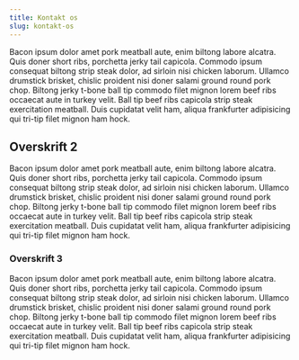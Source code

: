 ```yaml
---
title: Kontakt os
slug: kontakt-os
---
```


Bacon ipsum dolor amet pork meatball aute, enim biltong labore alcatra. Quis doner short ribs, porchetta jerky tail capicola. Commodo ipsum consequat biltong strip steak dolor, ad sirloin nisi chicken laborum. Ullamco drumstick brisket, chislic proident nisi doner salami ground round pork chop. Biltong jerky t-bone ball tip commodo filet mignon lorem beef ribs occaecat aute in turkey velit. Ball tip beef ribs capicola strip steak exercitation meatball. Duis cupidatat velit ham, aliqua frankfurter adipisicing qui tri-tip filet mignon ham hock.

## Overskrift 2

Bacon ipsum dolor amet pork meatball aute, enim biltong labore alcatra. Quis doner short ribs, porchetta jerky tail capicola. Commodo ipsum consequat biltong strip steak dolor, ad sirloin nisi chicken laborum. Ullamco drumstick brisket, chislic proident nisi doner salami ground round pork chop. Biltong jerky t-bone ball tip commodo filet mignon lorem beef ribs occaecat aute in turkey velit. Ball tip beef ribs capicola strip steak exercitation meatball. Duis cupidatat velit ham, aliqua frankfurter adipisicing qui tri-tip filet mignon ham hock.

### Overskrift 3

Bacon ipsum dolor amet pork meatball aute, enim biltong labore alcatra. Quis doner short ribs, porchetta jerky tail capicola. Commodo ipsum consequat biltong strip steak dolor, ad sirloin nisi chicken laborum. Ullamco drumstick brisket, chislic proident nisi doner salami ground round pork chop. Biltong jerky t-bone ball tip commodo filet mignon lorem beef ribs occaecat aute in turkey velit. Ball tip beef ribs capicola strip steak exercitation meatball. Duis cupidatat velit ham, aliqua frankfurter adipisicing qui tri-tip filet mignon ham hock.